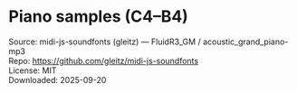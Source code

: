 # Piano samples (C4–B4)

Source: midi-js-soundfonts (gleitz) — FluidR3_GM / acoustic_grand_piano-mp3  
Repo: https://github.com/gleitz/midi-js-soundfonts  
License: MIT  
Downloaded: 2025-09-20
